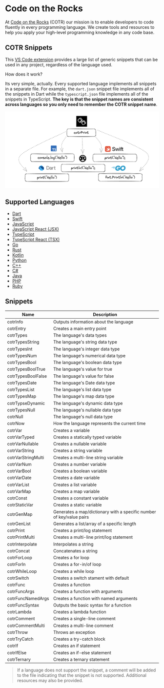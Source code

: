 # Code on the Rocks

At [Code on the Rocks](https://codeontherocks.dev/) (COTR) our mission is to enable developers to code fluently in every programming language. We create tools and resources to help you apply your high-level programming knowledge in any code base.

## COTR Snippets

This [VS Code extension](https://marketplace.visualstudio.com/items?itemName=CodeontheRocks.cotr-snippets) provides a large list of generic snippets that can be used in any project, regardless of the language used.

How does it work?

Its very simple, actually. Every supported language implements all snippets in a separate file. For example, the `dart.json` snippet file implements all of the snippets in Dart while the `typescript.json` file implements all of the snippets in TypeScript. **The key is that the snippet names are consistent across languages so you only need to remember the COTR snippet name**.

![COTR Snippets](./cotr_snippts.png)

## Supported Languages

- [Dart](https://dart.dev/)
- [Swift](https://www.swift.org/)
- [JavaScript](https://www.javascript.com/)
- [JavaScript React (JSX)](https://react.dev/)
- [TypeScript](https://www.typescriptlang.org/)
- [TypeScript React (TSX)](https://react.dev/learn/typescript)
- [Go](https://go.dev/)
- [Rust](https://www.rust-lang.org/)
- [Kotlin](https://kotlinlang.org/)
- [Python](https://www.python.org/)
- [C++](https://cplusplus.com/)
- [C#](https://dotnet.microsoft.com/en-us/languages/csharp)
- [Java](https://docs.oracle.com/javase/8/docs/technotes/guides/language/index.html)
- [PHP](https://www.php.net/)
- [Ruby](https://www.ruby-lang.org/en/)

## Snippets

| Name               | Description                                                          |
| ------------------ | -------------------------------------------------------------------- |
| cotrInfo           | Outputs information about the language                               |
| cotrEntry          | Creates a main entry point                                           |
| cotrTypes          | The language's data types                                            |
| cotrTypesString    | The language's string data type                                      |
| cotrTypesInt       | The language's integer data type                                     |
| cotrTypesNum       | The language's numerical data type                                   |
| cotrTypesBool      | The language's boolean data type                                     |
| cotrTypesBoolTrue  | The language's value for true                                        |
| cotrTypesBoolFalse | The language's value for false                                       |
| cotrTypesDate      | The language's Date data type                                        |
| cotrTypesList      | The language's list data type                                        |
| cotrTypesMap       | The language's map data type                                         |
| cotrTypseDynamic   | The language's dynamic data type                                     |
| cotrTypesNull      | The language's nullable data type                                    |
| cotrNull           | The language's null data type                                        |
| cotrNow            | How the language represents the current time                         |
| cotrVar            | Creates a variable                                                   |
| cotrVarTyped       | Creates a statically typed variable                                  |
| cotrVarNullable    | Creates a nullable variable                                          |
| cotrVarString      | Creates a string variable                                            |
| cotrVarStringMulti | Creates a multi-line string variable                                 |
| cotrVarNum         | Creates a number variable                                            |
| cotrVarBool        | Creates a boolean variable                                           |
| cotrVarDate        | Creates a date variable                                              |
| cotrVarList        | Creates a list variable                                              |
| cotrVarMap         | Creates a map variable                                               |
| cotrConst          | Creates a constant variable                                          |
| cotrStaticVar      | Creates a static variable                                            |
| cotrGenMap         | Generates a map/dictionary with a specific number of key/value pairs |
| cotrGenList        | Generates a list/array of a specific length                          |
| cotrPrint          | Creates a print/log statement                                        |
| cotrPrintMulti     | Creates a multi-line print/log statement                             |
| cotrInterpolate    | Interpolates a string                                                |
| cotrConcat         | Concatenates a string                                                |
| cotrForLoop        | Creates a for loop                                                   |
| cotrForIn          | Creates a for-in/of loop                                             |
| cotrWhileLoop      | Creates a while loop                                                 |
| cotrSwitch         | Creates a switch stament with default                                |
| cotrFunc           | Creates a function                                                   |
| cotrFuncArgs       | Creates a function with arguments                                    |
| cotrFuncNamedArgs  | Creates a function with named arguments                              |
| cotrFuncSyntax     | Outputs the basic syntax for a function                              |
| cotrLambda         | Creates a lambda function                                            |
| cotrComment        | Creates a single-line comment                                        |
| cotrCommentMulti   | Creates a multi-line comment                                         |
| cotrThrow          | Throws an exception                                                  |
| cotrTryCatch       | Creates a try-catch block                                            |
| cotrIf             | Creates an if statement                                              |
| cotrIfElse         | Creates an if-else statement                                         |
| cotrTernary        | Creates a ternary statement                                          |

> If a language does not support the snippet, a comment will be added to the file indicating that the snippet is not supported. Additional resources may also be provided.
